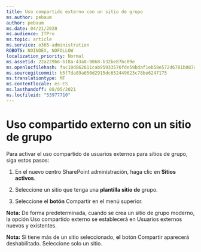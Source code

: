 ```yaml
---
title: Uso compartido externo con un sitio de grupo
ms.author: pebaum
author: pebaum
ms.date: 04/21/2020
ms.audience: ITPro
ms.topic: article
ms.service: o365-administration
ROBOTS: NOINDEX, NOFOLLOW
localization_priority: Normal
ms.assetid: 22a229b6-b18a-43a8-9868-b32be87bc09e
ms.openlocfilehash: fac10d862611cab95933576fde59bdaf1eb58e572d6781b087c48d2c332e205d
ms.sourcegitcommit: b5f7da89a650d2915dc652449623c78be6247175
ms.translationtype: MT
ms.contentlocale: es-ES
ms.lasthandoff: 08/05/2021
ms.locfileid: "53977710"
---
```

# <a name="external-sharing-with-a-team-site"></a>Uso compartido externo con un sitio de grupo

Para activar el uso compartido de usuarios externos para sitios de grupo, siga estos pasos: 
  
1. En el nuevo centro SharePoint administración, haga clic en **Sitios activos**.
  
2. Seleccione un sitio que tenga una **plantilla sitio de** grupo. 
  
3. Seleccione el **botón** Compartir en el menú superior. 
  
 **Nota:** De forma predeterminada, cuando se crea un sitio de grupo moderno, la opción Uso compartido externo se establecerá en Usuarios externos nuevos y existentes. 
  
 **Nota:** Si tiene más de un sitio seleccionado, **el** botón Compartir aparecerá deshabilitado. Seleccione solo un sitio. 
  


